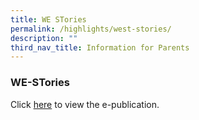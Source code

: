 ```yaml
---
title: WE STories
permalink: /highlights/west-stories/
description: ""
third_nav_title: Information for Parents
---
```

### WE-STories

Click&nbsp;[here](https://online.fliphtml5.com/obrr/qkde/)&nbsp;to view the e-publication.